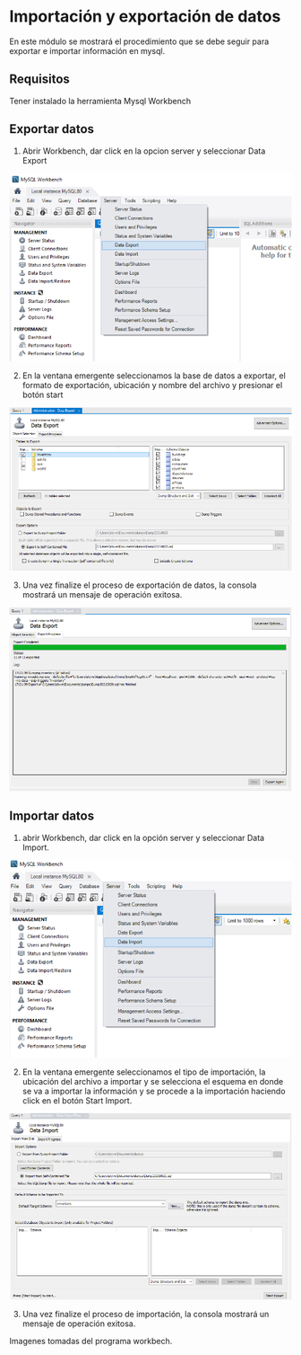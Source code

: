 # Importación y exportación de datos

En este módulo se mostrará el procedimiento que se debe seguir para exportar e importar información en mysql.

## Requisitos

Tener instalado la herramienta Mysql Workbench

## Exportar datos

1. Abrir Workbench, dar click en la opcion server y seleccionar Data Export

![](images/backups/export-1-step.png)

2. En la ventana emergente seleccionamos la base de datos a exportar, el formato de exportación, ubicación y nombre del
   archivo y presionar el botón start

![](images/backups/export-2-step.png)

3. Una vez finalize el proceso de exportación de datos, la consola mostrará un mensaje de operación exitosa.

![](images/backups/export-3-step.png)

## Importar datos

1. abrir Workbench, dar click en la opción server y seleccionar Data Import.

![](images/backups/import-1-step.png)

2. En la ventana emergente seleccionamos el tipo de importación, la ubicación del archivo a importar y se selecciona el
   esquema en donde se va a importar la información y se procede a la importación haciendo click en el botón Start
   Import.

![](images/backups/import-2-step.png)

3. Una vez finalize el proceso de importación, la consola mostrará un mensaje de operación exitosa.

Imagenes tomadas del programa workbech.
